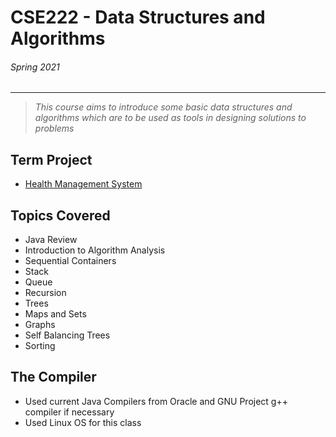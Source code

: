 # CSE222 - Data Structures and Algorithms
###### Spring 2021

---
> _This course aims to introduce some basic data
structures and algorithms which are to be used as
tools in designing solutions to problems_

## Term Project
- [Health Management System](https://github.com/dsgrup2spring2021/health-management-system)

## Topics Covered
- Java Review
- Introduction to Algorithm Analysis
- Sequential Containers
- Stack
- Queue
- Recursion
- Trees
- Maps and Sets
- Graphs
- Self Balancing Trees
- Sorting

## The Compiler
- Used current Java Compilers from Oracle and GNU Project g++ compiler if necessary
- Used Linux OS for this class

